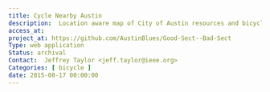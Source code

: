 ```yaml
---
title: Cycle Nearby Austin
description:  Location aware map of City of Austin resources and bicycle relate police report.
access_at:
project_at: https://github.com/AustinBlues/Good-Sect--Bad-Sect
Type: web application
Status: archival
Contact:  Jeffrey Taylor <jeff.taylor@ieee.org>
Categories: [ bicycle ]
date: 2015-08-17 00:00:00
---
```

